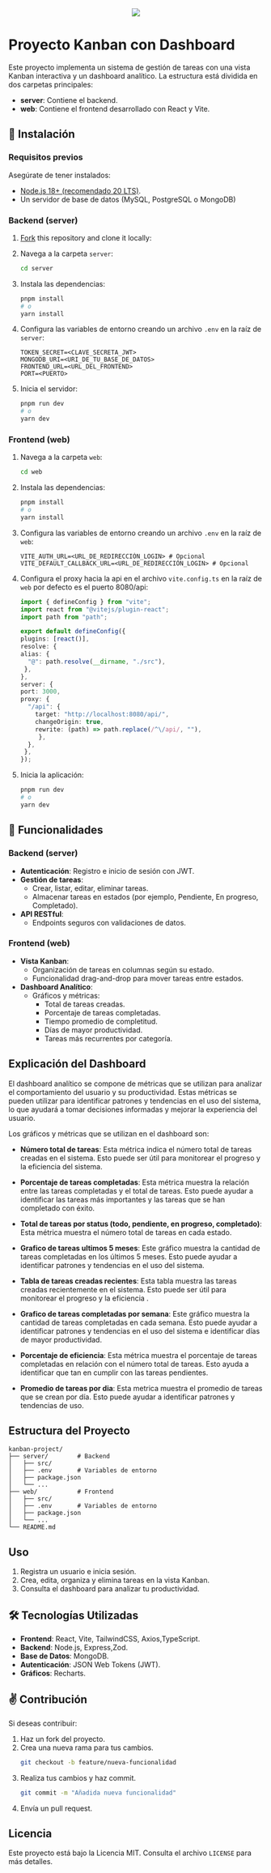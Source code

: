 
<div align="center">
<a href="https://svgl.app">
<img src="capturas/images/dashboard-dark.png">
</a>
<p></p>
</div>

# Proyecto Kanban con Dashboard

Este proyecto implementa un sistema de gestión de tareas con una vista Kanban interactiva y un dashboard analítico. La estructura está dividida en dos carpetas principales:

- **server**: Contiene el backend.
- **web**: Contiene el frontend desarrollado con React y Vite.

## 🚀 Instalación

### Requisitos previos

Asegúrate de tener instalados:

- [Node.js 18+ (recomendado 20 LTS)](https://nodejs.org/en/).
- Un servidor de base de datos (MySQL, PostgreSQL o MongoDB)

### Backend (server)

1. [Fork](https://github.com/pheralb/svgl/fork) this repository and clone it locally:

2. Navega a la carpeta `server`:
   ```bash
   cd server
   ```
3. Instala las dependencias:
   ```bash
   pnpm install
   # o
   yarn install
   ```
4. Configura las variables de entorno creando un archivo `.env` en la raíz de `server`:
   ```env
   TOKEN_SECRET=<CLAVE_SECRETA_JWT>
   MONGODB_URI=<URI_DE_TU_BASE_DE_DATOS>
   FRONTEND_URL=<URL_DEL_FRONTEND>
   PORT=<PUERTO>
   ```
5. Inicia el servidor:
   ```bash
   pnpm run dev
   # o
   yarn dev
   ```

### Frontend (web)

1. Navega a la carpeta `web`:
   ```bash
   cd web
   ```
2. Instala las dependencias:
   ```bash
   pnpm install
   # o
   yarn install
   ```
3. Configura las variables de entorno creando un archivo `.env` en la raíz de `web`:
   ```env
   VITE_AUTH_URL=<URL_DE_REDIRECCIÓN_LOGIN> # Opcional
   VITE_DEFAULT_CALLBACK_URL=<URL_DE_REDIRECCIÓN_LOGIN> # Opcional
   ```

4. Configura el proxy hacia la api en el archivo `vite.config.ts` en la raíz de `web` por defecto es el puerto 8080/api:
    ```ts
    import { defineConfig } from "vite";
    import react from "@vitejs/plugin-react";
    import path from "path";

    export default defineConfig({
    plugins: [react()],
    resolve: {
    alias: {
      "@": path.resolve(__dirname, "./src"),
     },
    },
    server: {
    port: 3000,
    proxy: {
      "/api": {
        target: "http://localhost:8080/api/",
        changeOrigin: true,
        rewrite: (path) => path.replace(/^\/api/, ""),
         },
      },
     },
    });

    ```

4. Inicia la aplicación:
   ```bash
   pnpm run dev
   # o
   yarn dev
   ```

## 🌱 Funcionalidades

### Backend (server)

- **Autenticación**: Registro e inicio de sesión con JWT.
- **Gestión de tareas**:
  - Crear, listar, editar, eliminar tareas.
  - Almacenar tareas en estados (por ejemplo, Pendiente, En progreso, Completado).
- **API RESTful**:
  - Endpoints seguros con validaciones de datos.

### Frontend (web)

- **Vista Kanban**:
  - Organización de tareas en columnas según su estado.
  - Funcionalidad drag-and-drop para mover tareas entre estados.
- **Dashboard Analítico**:
  - Gráficos y métricas:
    - Total de tareas creadas.
    - Porcentaje de tareas completadas.
    - Tiempo promedio de completitud.
    - Días de mayor productividad.
    - Tareas más recurrentes por categoría.

## Explicación del Dashboard

El dashboard analítico se compone de métricas que se utilizan para analizar el comportamiento del usuario y su productividad. Estas métricas se pueden utilizar para identificar patrones y tendencias en el uso del sistema, lo que ayudará a tomar decisiones informadas y mejorar la experiencia del usuario.

Los gráficos y métricas que se utilizan en el dashboard son:

- **Número total de tareas**: Esta métrica indica el número total de tareas creadas en el sistema. Esto puede ser útil para monitorear el progreso y la eficiencia del sistema.

- **Porcentaje de tareas completadas**: Esta métrica muestra la relación entre las tareas completadas y el total de tareas. Esto puede ayudar a identificar las tareas más importantes y las tareas que se han completado con éxito.

- **Total de tareas por status (todo, pendiente, en progreso, completado)**: Esta métrica muestra el número total de tareas en cada estado.

- **Grafico de tareas ultimos 5 meses**: Este gráfico muestra la cantidad de tareas completadas en los últimos 5 meses. Esto puede ayudar a identificar patrones y tendencias en el uso del sistema.

- **Tabla de tareas creadas recientes**: Esta tabla muestra las tareas creadas recientemente en el sistema. Esto puede ser útil para monitorear el progreso y la eficiencia .

- **Grafico de tareas completadas por semana**: Este gráfico muestra la cantidad de tareas completadas en cada semana. Esto puede ayudar a identificar patrones y tendencias en el uso del sistema e identificar días de mayor productividad.

- **Porcentaje de eficiencia**: Esta métrica muestra el porcentaje de tareas completadas en relación con el número total de tareas. Esto ayuda a identificar que tan en cumplir con las tareas pendientes.

- **Promedio de tareas por dia**: Esta metrica muestra el promedio de tareas que se crean por día. Esto puede ayudar a identificar patrones y tendencias de uso.










## Estructura del Proyecto

```
kanban-project/
├── server/        # Backend
│   ├── src/
│   ├── .env       # Variables de entorno
│   ├── package.json
│   └── ...
├── web/           # Frontend
│   ├── src/
│   ├── .env       # Variables de entorno
│   ├── package.json
│   └── ...
└── README.md
```

## Uso

1. Registra un usuario e inicia sesión.
2. Crea, edita, organiza y elimina tareas en la vista Kanban.
3. Consulta el dashboard para analizar tu productividad.

## 🛠️ Tecnologías Utilizadas

- **Frontend**: React, Vite, TailwindCSS, Axios,TypeScript.
- **Backend**: Node.js, Express,Zod.
- **Base de Datos**: MongoDB.
- **Autenticación**: JSON Web Tokens (JWT).
- **Gráficos**: Recharts.

## ✌️ Contribución

Si deseas contribuir:

1. Haz un fork del proyecto.
2. Crea una nueva rama para tus cambios.
   ```bash
   git checkout -b feature/nueva-funcionalidad
   ```
3. Realiza tus cambios y haz commit.
   ```bash
   git commit -m "Añadida nueva funcionalidad"
   ```
4. Envía un pull request.

## Licencia

Este proyecto está bajo la Licencia MIT. Consulta el archivo `LICENSE` para más detalles.
